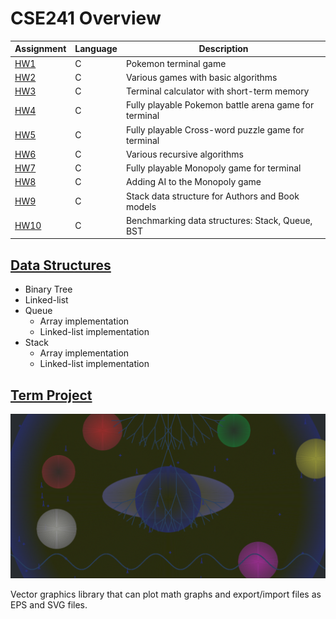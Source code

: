 
# CSE241 Overview

Assignment  | Language | Description
------------- | ------------- | ------------- 
[HW1](https://github.com/xinoip/edu/tree/master/CSE102/HW1)  | C | Pokemon terminal game
[HW2](https://github.com/xinoip/edu/tree/master/CSE102/HW2)    | C | Various games with basic algorithms
[HW3](https://github.com/xinoip/edu/tree/master/CSE102/HW3)    | C | Terminal calculator with short-term memory
[HW4](https://github.com/xinoip/edu/tree/master/CSE102/HW4)    | C | Fully playable Pokemon battle arena game for terminal
[HW5](https://github.com/xinoip/edu/tree/master/CSE102/HW5)    | C | Fully playable Cross-word puzzle game for terminal
[HW6](https://github.com/xinoip/edu/tree/master/CSE102/HW6)    | C | Various recursive algorithms
[HW7](https://github.com/xinoip/edu/tree/master/CSE102/HW7)    | C | Fully playable Monopoly game for terminal
[HW8](https://github.com/xinoip/edu/tree/master/CSE102/HW8)    | C | Adding AI to the Monopoly game
[HW9](https://github.com/xinoip/edu/tree/master/CSE102/HW9)    | C | Stack data structure for Authors and Book models
[HW10](https://github.com/xinoip/edu/tree/master/CSE102/HW10)    | C | Benchmarking data structures: Stack, Queue, BST

## [Data Structures](https://github.com/xinoip/edu/tree/master/CSE102/Data_Structures)

* Binary Tree
* Linked-list
* Queue
	* Array implementation
	* Linked-list implementation
* Stack
	* Array implementation
	* Linked-list implementation

## [Term Project](https://github.com/xinoip/edu/tree/master/CSE102/Term_Project)

![Vector Image](https://github.com/xinoip/edu/blob/readme-assets/Vector-Img.png)

Vector graphics library that can plot math graphs and export/import files as EPS and SVG files.
